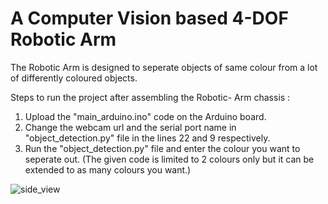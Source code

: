 # A Computer Vision based 4-DOF Robotic Arm
The Robotic Arm is designed to seperate objects of same colour from a lot of differently coloured objects. 

Steps to run the project after assembling the Robotic- Arm chassis :
1. Upload the "main_arduino.ino" code on the Arduino board.
2. Change the webcam url and the serial port name in "object_detection.py" file in the lines 22 and 9 respectively.
3. Run the "object_detection.py" file and enter the colour you want to seperate out. (The given code is limited to 2 colours only but it can be extended to as many colours you want.)

![side_view](https://user-images.githubusercontent.com/77680043/145074826-f38fd6e4-b761-4553-9bc0-e7ca886b8b09.jpg)
